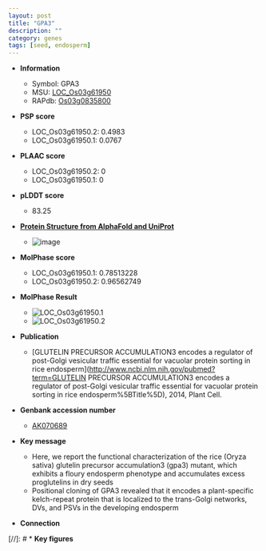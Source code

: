 ```yaml
---
layout: post
title: "GPA3"
description: ""
category: genes
tags: [seed, endosperm]
---
```


* **Information**  
    + Symbol: GPA3  
    + MSU: [LOC_Os03g61950](http://rice.plantbiology.msu.edu/cgi-bin/ORF_infopage.cgi?orf=LOC_Os03g61950)  
    + RAPdb: [Os03g0835800](http://rapdb.dna.affrc.go.jp/viewer/gbrowse_details/irgsp1?name=Os03g0835800)  

* **PSP score**  
    + LOC_Os03g61950.2: 0.4983 
    + LOC_Os03g61950.1: 0.0767 

* **PLAAC score**  
    + LOC_Os03g61950.2: 0 
    + LOC_Os03g61950.1: 0 

* **pLDDT score**
    + 83.25

* **[Protein Structure from AlphaFold and UniProt](https://www.uniprot.org/uniprotkb/Q10AZ7/entry#structure)**
    + ![image](https://ricepsp.github.io/images/Q1/AF-Q10AZ7-F1.png)

* **MolPhase score**
    + LOC_Os03g61950.1: 0.78513228
    + LOC_Os03g61950.2: 0.96562749

* **MolPhase Result**
    + ![LOC_Os03g61950.1](https://304243504.github.io/Pictures/LOC_Os03g/LOC_Os03g61950.1.png)
    + ![LOC_Os03g61950.2](https://304243504.github.io/Pictures/LOC_Os03g/LOC_Os03g61950.2.png)

* **Publication**  
    + [GLUTELIN PRECURSOR ACCUMULATION3 encodes a regulator of post-Golgi vesicular traffic essential for vacuolar protein sorting in rice endosperm](http://www.ncbi.nlm.nih.gov/pubmed?term=GLUTELIN PRECURSOR ACCUMULATION3 encodes a regulator of post-Golgi vesicular traffic essential for vacuolar protein sorting in rice endosperm%5BTitle%5D), 2014, Plant Cell.

* **Genbank accession number**  
    + [AK070689](http://www.ncbi.nlm.nih.gov/nuccore/AK070689)

* **Key message**  
    + Here, we report the functional characterization of the rice (Oryza sativa) glutelin precursor accumulation3 (gpa3) mutant, which exhibits a floury endosperm phenotype and accumulates excess proglutelins in dry seeds
    + Positional cloning of GPA3 revealed that it encodes a plant-specific kelch-repeat protein that is localized to the trans-Golgi networks, DVs, and PSVs in the developing endosperm

* **Connection**  

[//]: # * **Key figures**  


